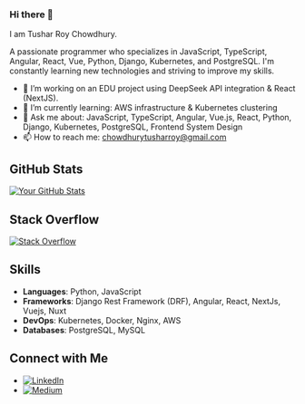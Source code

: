 ### Hi there 👋
I am Tushar Roy Chowdhury. 

A passionate programmer who specializes in JavaScript, TypeScript, Angular, React, Vue, Python, Django, Kubernetes, and PostgreSQL. I'm constantly learning new technologies and striving to improve my skills.

- 🔭 I’m working on an EDU project using DeepSeek API integration & React (NextJS).
- 🌱 I’m currently learning: AWS infrastructure & Kubernetes clustering
- 💬 Ask me about: JavaScript, TypeScript, Angular, Vue.js, React, Python, Django, Kubernetes, PostgreSQL, Frontend System Design
- 📫 How to reach me: chowdhurytusharroy@gmail.com

## GitHub Stats

[![Your GitHub Stats](https://github-readme-stats.vercel.app/api?username=TusharRoy23&show_icons=true&theme=radical)](https://github.com/TusharRoy23)

## Stack Overflow

[![Stack Overflow](https://stackoverflow-badge.vercel.app/?userID=6784741)](https://stackoverflow.com/users/6784741/tushar-roy)

## Skills

- **Languages**: Python, JavaScript
- **Frameworks**: Django Rest Framework (DRF), Angular, React, NextJs, Vuejs, Nuxt
- **DevOps**: Kubernetes, Docker, Nginx, AWS
- **Databases**: PostgreSQL, MySQL

## Connect with Me

- [![LinkedIn](https://img.shields.io/badge/LinkedIn-Tushar-blue?style=flat&logo=linkedin)](https://www.linkedin.com/in/tushar-roy-chy)
- [![Medium](https://img.shields.io/badge/Medium-Tushar-blue?style=flat&logo=medium)](https://tushar-chy.medium.com/)



<!--
**TusharRoy23/TusharRoy23** is a ✨ _special_ ✨ repository because its `README.md` (this file) appears on your GitHub profile.

Here are some ideas to get you started:

- 🔭 I’m currently working on ...
- 🌱 I’m currently learning ...
- 👯 I’m looking to collaborate on ...
- 🤔 I’m looking for help with ...
- 💬 Ask me about ...
- 📫 How to reach me: ...
- 😄 Pronouns: ...
- ⚡ Fun fact: ...
-->
